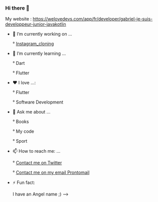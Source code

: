 ### Hi there 👋


My website : https://welovedevs.com/app/fr/developer/gabriel-je-suis-developpeur-junior-javakotlin

- 🔭 I’m currently working on ...


  ° [Instagram_cloning](https://github.com/keller19/instagram_cloning)
- 🌱 I’m currently learning ...

  ° Dart
  
  ° Flutter
- ❤️ I love ...:

   ° Flutter
   
   ° Software Development
- 💬 Ask me about ...

  ° Books
  
  ° My code
  
  ° Sport 
- 📫 How to reach me: ...

  ° [Contact me on Twitter](https://mobile.twitter.com/Gvbrielkeller)
  
  ° [Contact me on my email Prontomail](gabrielkeller19@protonmail.com)
  
- ⚡ Fun fact: 

  I have an Angel name ;)
-->
